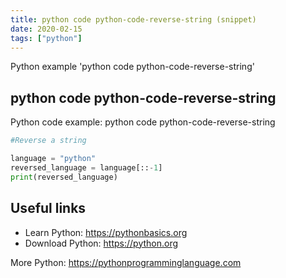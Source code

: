 ```yaml
---
title: python code python-code-reverse-string (snippet)
date: 2020-02-15
tags: ["python"]
---
```

Python example 'python code python-code-reverse-string'


## python code python-code-reverse-string

Python code example: python code python-code-reverse-string

```python
#Reverse a string

language = "python"
reversed_language = language[::-1]                                                              
print(reversed_language)


```

## Useful links

- Learn Python: https://pythonbasics.org
- Download Python: https://python.org

More Python: https://pythonprogramminglanguage.com
